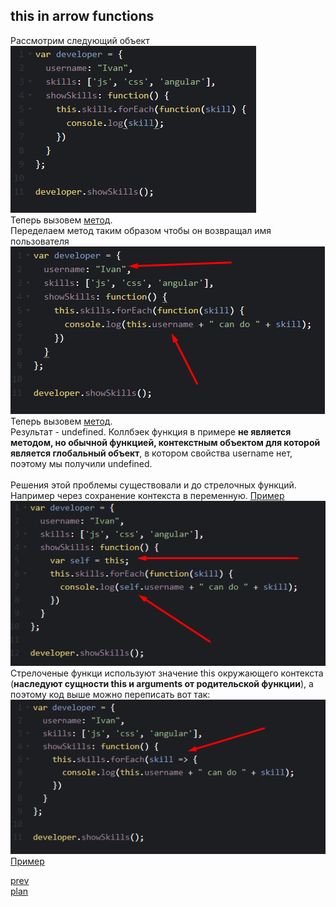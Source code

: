 <h2>this in arrow functions</h2>

<div>
Рассмотрим следующий объект
</div>

<div>
<img src="./media/03-1.png">
</div>

<div>
Теперь вызовем <a href="https://codepen.io/paawel/pen/exxQee?editors=0012">метод</a>.
</div>

<div>
Переделаем метод таким образом чтобы он возвращал имя пользователя
</div>

<div>
<img src="./media/03-2.png">
</div>

<div>
Теперь вызовем <a href="https://codepen.io/paawel/pen/gqqQvO?editors=0011">метод</a>.
</div>

<div>
Результат - undefined.
Коллбэек функция в примере <strong>не является методом, но обычной функцией, контекстным объектом для которой является глобальный объект</strong>,
в котором свойства username нет, поэтому мы получили undefined.
</div>

<br/>

<div>
Решения этой проблемы существовали и до стрелочных функций.
Например через сохранение контекста в переменную.
<a href="https://codepen.io/paawel/pen/YBBRdm?editors=0012">Пример</a>

<div>
<img src="./media/03-3.png">
</div>
</div>

<div>
Стрелоченые функци используют значение this окружающего контекста (<strong>наследуют сущности this и arguments от родительской функции</strong>),
а поэтому код выше можно переписать вот так:

<div>
<img src="./media/03-4.png">
</div>
<a href="https://codepen.io/paawel/pen/VggVJZ?editors=0002">Пример</a>
</div>

<a href="03.md">prev</a>
<br/>
<a href="00.md">plan</a>

